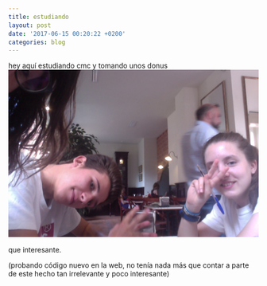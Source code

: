 ```yaml
---
title: estudiando
layout: post
date: '2017-06-15 00:20:22 +0200'
categories: blog
---
```


hey aquí estudiando cmc y tomando unos donus
![merendando](/fotos/estudiando.jpg)






















que interesante.


(probando código nuevo en la web, no tenía nada más que contar a parte de este hecho tan irrelevante y poco interesante)